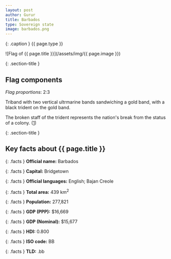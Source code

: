 ```yaml
---
layout: post
author: Gurur
title: Barbados
type: Sovereign state
image: barbados.png
---
```

{: .caption }
{{ page.type }}

![Flag of {{ page.title }}](/assets/img/{{ page.image }})

{: .section-title }
## Flag components

*Flag proportions*: 2:3

Triband with two vertical ultrmarine bands sandwiching a gold band, with a black trident on the gold band.

The broken staff of the trident represents the nation's break from the status of a colony. (<span class="source-link">[1](https://en.wikipedia.org/wiki/Flag_of_Barbados)</span>)

{: .section-title }
## Key facts about {{ page.title }}

{: .facts }
**Official name:** Barbados

{: .facts }
**Capital:** Bridgetown

{: .facts }
**Official languages:** English; Bajan Creole

{: .facts }
**Total area:** 439 km<sup>2</sup>

{: .facts }
**Population:** 277,821

{: .facts }
**GDP (PPP):** $16,669

{: .facts }
**GDP (Nominal):** $15,677

{: .facts }
**HDI:** 0.800

{: .facts }
**ISO code:** BB

{: .facts }
**TLD:** .bb